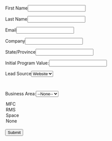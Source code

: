 <!--  ----------------------------------------------------------------------  -->
<!--  NOTE: Please add the following <META> element to your page <HEAD>.      -->
<!--  If necessary, please modify the charset parameter to specify the        -->
<!--  character set of your HTML page.                                        -->
<!--  ----------------------------------------------------------------------  -->

<META HTTP-EQUIV="Content-type" CONTENT="text/html; charset=UTF-8">

<!--  ----------------------------------------------------------------------  -->
<!--  NOTE: Please add the following <FORM> element to your page.             -->
<!--  ----------------------------------------------------------------------  -->

<form action="https://test.salesforce.com/servlet/servlet.WebToLead?encoding=UTF-8" method="POST">

<input type=hidden name="oid" value="00D3R0000008hfP">
<input type=hidden name="retURL" value="https://www.lockheedmartin.com/en-us/index.html">

<!--  ----------------------------------------------------------------------  -->
<!--  NOTE: These fields are optional debugging elements. Please uncomment    -->
<!--  these lines if you wish to test in debug mode.                          -->
<!--  <input type="hidden" name="debug" value=1>                              -->
<!--  <input type="hidden" name="debugEmail"                                  -->
<!--  value="jdelucas@salesforce.com">                                        -->
<!--  ----------------------------------------------------------------------  -->

<label for="first_name">First Name</label><input  id="first_name" maxlength="40" name="first_name" size="20" type="text" /><br>

<label for="last_name">Last Name</label><input  id="last_name" maxlength="80" name="last_name" size="20" type="text" /><br>

<label for="email">Email</label><input  id="email" maxlength="80" name="email" size="20" type="text" /><br>

<label for="company">Company</label><input  id="company" maxlength="40" name="company" size="20" type="text" /><br>

<label for="state">State/Province</label><input  id="state" maxlength="20" name="state" size="20" type="text" /><br>

Initial Program Value:<input  id="00N3R000000uXgY" name="00N3R000000uXgY" size="20" type="text" /><br>

<label for="lead_source">Lead Source</label><select  id="lead_source" name="lead_source"> input type="hidden" name="lead_source" <option value=<option value="Website">Website</option>

</select><br>
  

Business Area:<select  id="00N3R000000uXgd" name="00N3R000000uXgd" title="Business Area"><option value="">--None--</option><option value="Aero">Aero</option>
<option value="MFC">MFC</option>
<option value="RMS">RMS</option>
<option value="Space">Space</option>
<option value="None">None</option>
</select><br>
<input type="submit" name="submit">

</form>
